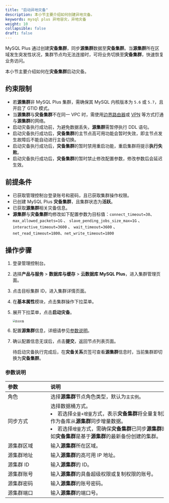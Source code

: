 ```yaml
---
title: "启动异地灾备"
description: 本小节主要介绍如何创建异地灾备。 
keywords: mysql plus 异地容灾，异地灾备
weight: 10
collapsible: false
draft: false
---
```




MySQL Plus 通过创建**灾备集群**，同步**源集群**数据至**灾备集群**。当**源集群**所在区域发生突发性状况，集群节点均无法连接时，可将业务切换至**灾备集群**，快速恢复业务访问。

本小节主要介绍如何在**灾备集群**启动灾备。

## 约束限制

- 若**源集群**非 MySQL Plus 集群，需确保其 MySQL 内核版本为 `5.6` 或 `5.7`，且开启了 GTID 模式。
- 当**源集群**与**灾备集群**不在同一 VPC 时，需使用[边界路由器](../../../../../network/border_router/)或 [VPN](../../../../../network/vpc/manual/vpn/) 等方式打通与**源集群**的网络。
- 启动灾备执行成功前，为避免数据丢失，**源集群**需暂停执行 DDL 语句。
- 启动灾备执行成功后，**灾备集群**的主节点高可用功能会暂时失效，即主节点发生故障后不能自动进行主备切换。
- 启动灾备执行成功后，**灾备集群**的暂时禁用重启功能，重启集群将提示**执行失败**。
- 启动灾备执行成功后，**灾备集群**的暂时禁止修改配置参数，修改参数后会延迟生效。

## 前提条件

- 已获取管理控制台登录账号和密码，且已获取集群操作权限。
- 已创建 MySQL Plus **灾备集群**，且集群状态为**活跃**。
- 已获取**源集群**相关灾备信息。
- **源集群**与**灾备集群**均修改如下配置参数为目标值：`connect_timeout=30`、`max_allowed_packets=1G` 、 `slave_pending_jobs_size_max=1G` 、`interactive_timeout=3600` 、 `wait_timeout=3600` 、`net_read_timeout=1800`、`net_write_timeout=1800`

## 操作步骤

1. 登录管理控制台。
2. 选择**产品与服务** > **数据库与缓存** > **云数据库 MySQL Plus**，进入集群管理页面。
3. 点击目标集群 ID，进入集群详情页面。
4. 在**基本属性**模块，点击集群操作下拉菜单。
5. 展开下拉菜单，点击**启动灾备**。

   <img src="../../../_images/enable_dr.png" alt="启动灾备" style="zoom:50%;" />

6. 配置**源集群**信息，详细请参见[参数说明](#参数说明)。
7. 确认配置信息无误后，点击**提交**，返回节点列表页面。

   待启动灾备执行完成后，在**灾备关系**页签可查看**源集群**信息时，当前集群即切换为**灾备集群**。

### 参数说明

|  <span style="display:inline-block;width:120px">参数</span> | <span style="display:inline-block;width:480px">说明</span>  |
|:--- |:--- |
| 角色  | 选择**源集群**节点角色类型，默认为`主实例`。 |
| 同步方式 |  选择数据桶方式。<li>若选择`全量+增量`方式，表示**灾备集群**将全量复制**源集群**数据，并作为备库从**源集群**同步增量数据。<li>若选择`增量`方式，需确保**灾备集群**已同步**源集群**的全量数据，例如**灾备集群**是基于**源集群**的最新备份创建的集群。 |
| 源集群区域 |  输入**源集群**所在区域。 |
| 源集群地址  |输入**源集群**的高可用 IP 地址。|
| 源集群 ID |  输入**源集群**的 ID。 |
| 源集群账号  |输入**源集群**的具备超级权限或复制权限的账号。|
| 源集群密码 |  输入**源集群**的账号密码。 |
| 源集群端口  |输入**源集群**的端口号。|
